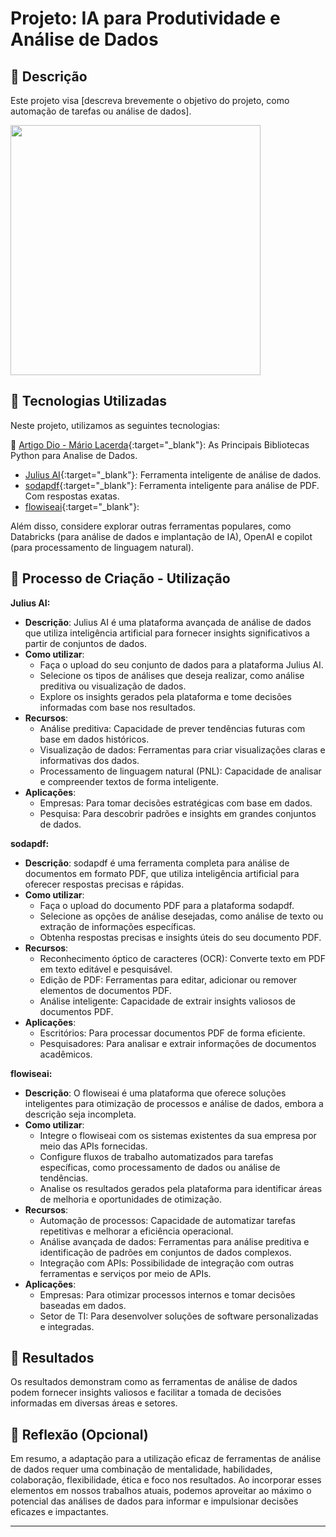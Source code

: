 # Projeto: IA  para Produtividade e Análise de Dados

## 📒 Descrição

Este projeto visa [descreva brevemente o objetivo do projeto, como automação de tarefas ou análise de dados].

<p float="left">
  <img src="https://www.unite.ai/wp-content/uploads/2022/07/Data_Analysis.png)" width="400" />

</p>

## 🤖 Tecnologias Utilizadas

Neste projeto, utilizamos as seguintes tecnologias:

📰 [Artigo Dio - Mário Lacerda](https://www.dio.me/articles/as-principais-bibliotecas-python-para-analise-de-dados "Artigo  - Mário Lacerda"){:target="_blank"}: As Principais Bibliotecas Python para Analise de Dados.

- [Julius AI](https://julius.ai){:target="_blank"}: Ferramenta inteligente de análise de dados.
- [sodapdf](https://www.sodapdf.com/pt/chatpdf-ai/){:target="_blank"}: Ferramenta inteligente para análise de PDF. Com respostas exatas.
- [flowiseai](https://flowiseai.com/){:target="_blank"}:

Além disso, considere explorar outras ferramentas populares, como Databricks (para análise de dados e implantação de IA), OpenAI e copilot (para processamento de linguagem natural).

## 🧐 Processo de Criação - Utilização

**Julius AI:**

- **Descrição**: Julius AI é uma plataforma avançada de análise de dados que utiliza inteligência artificial para fornecer insights significativos a partir de conjuntos de dados.
- **Como utilizar**:
  - Faça o upload do seu conjunto de dados para a plataforma Julius AI.
  - Selecione os tipos de análises que deseja realizar, como análise preditiva ou visualização de dados.
  - Explore os insights gerados pela plataforma e tome decisões informadas com base nos resultados.
- **Recursos**:
  - Análise preditiva: Capacidade de prever tendências futuras com base em dados históricos.
  - Visualização de dados: Ferramentas para criar visualizações claras e informativas dos dados.
  - Processamento de linguagem natural (PNL): Capacidade de analisar e compreender textos de forma inteligente.
- **Aplicações**:
  - Empresas: Para tomar decisões estratégicas com base em dados.
  - Pesquisa: Para descobrir padrões e insights em grandes conjuntos de dados.

**sodapdf:**

- **Descrição**: sodapdf é uma ferramenta completa para análise de documentos em formato PDF, que utiliza inteligência artificial para oferecer respostas precisas e rápidas.
- **Como utilizar**:
  - Faça o upload do documento PDF para a plataforma sodapdf.
  - Selecione as opções de análise desejadas, como análise de texto ou extração de informações específicas.
  - Obtenha respostas precisas e insights úteis do seu documento PDF.
- **Recursos**:
  - Reconhecimento óptico de caracteres (OCR): Converte texto em PDF em texto editável e pesquisável.
  - Edição de PDF: Ferramentas para editar, adicionar ou remover elementos de documentos PDF.
  - Análise inteligente: Capacidade de extrair insights valiosos de documentos PDF.
- **Aplicações**:
  - Escritórios: Para processar documentos PDF de forma eficiente.
  - Pesquisadores: Para analisar e extrair informações de documentos acadêmicos.

**flowiseai:**

- **Descrição**: O flowiseai é uma plataforma que oferece soluções inteligentes para otimização de processos e análise de dados, embora a descrição seja incompleta.
- **Como utilizar**:
  - Integre o flowiseai com os sistemas existentes da sua empresa por meio das APIs fornecidas.
  - Configure fluxos de trabalho automatizados para tarefas específicas, como processamento de dados ou análise de tendências.
  - Analise os resultados gerados pela plataforma para identificar áreas de melhoria e oportunidades de otimização.
- **Recursos**:
  - Automação de processos: Capacidade de automatizar tarefas repetitivas e melhorar a eficiência operacional.
  - Análise avançada de dados: Ferramentas para análise preditiva e identificação de padrões em conjuntos de dados complexos.
  - Integração com APIs: Possibilidade de integração com outras ferramentas e serviços por meio de APIs.
- **Aplicações**:
  - Empresas: Para otimizar processos internos e tomar decisões baseadas em dados.
  - Setor de TI: Para desenvolver soluções de software personalizadas e integradas.

## 🚀 Resultados

Os resultados demonstram como as ferramentas de análise de dados podem fornecer insights valiosos e facilitar a tomada de decisões informadas em diversas áreas e setores.

## 💭 Reflexão (Opcional)

Em resumo, a adaptação para a utilização eficaz de ferramentas de análise de dados requer uma combinação de mentalidade, habilidades, colaboração, flexibilidade, ética e foco nos resultados. Ao incorporar esses elementos em nossos trabalhos atuais, podemos aproveitar ao máximo o potencial das análises de dados para informar e impulsionar decisões eficazes e impactantes.

---
